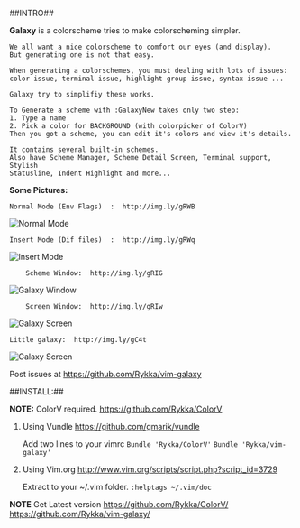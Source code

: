 ##INTRO##

**Galaxy** is a colorscheme tries to make colorscheming simpler.
    
    We all want a nice colorscheme to comfort our eyes (and display).
    But generating one is not that easy.

    When generating a colorschemes, you must dealing with lots of issues: 
    color issue, terminal issue, highlight group issue, syntax issue ...

    Galaxy try to simplifiy these works. 

    To Generate a scheme with :GalaxyNew takes only two step:
    1. Type a name 
    2. Pick a color for BACKGROUND (with colorpicker of ColorV)
    Then you got a scheme, you can edit it's colors and view it's details.
    
    It contains several built-in schemes.
    Also have Scheme Manager, Scheme Detail Screen, Terminal support, Stylish
    Statusline, Indent Highlight and more...

    
**Some Pictures:**
        
    Normal Mode (Env Flags)  :  http://img.ly/gRWB 
![Normal Mode](http://s3.amazonaws.com/imgly_production/4020613/large.png)

    Insert Mode (Dif files)  :  http://img.ly/gRWq
![Insert Mode](http://s3.amazonaws.com/imgly_production/4020602/large.png)
    
        Scheme Window:  http://img.ly/gRIG 
![Galaxy Window](http://s3.amazonaws.com/imgly_production/4019750/large.png)

        Screen Window:  http://img.ly/gRIw 
![Galaxy Screen](http://s3.amazonaws.com/imgly_production/4019740/large.png)

    Little galaxy:  http://img.ly/gC4t 
![Galaxy Screen](http://s3.amazonaws.com/imgly_production/3959597/large.png)


Post issues at https://github.com/Rykka/vim-galaxy

##INSTALL:##

**NOTE:**   ColorV required. https://github.com/Rykka/ColorV

1. Using Vundle  https://github.com/gmarik/vundle 

    Add two lines to your vimrc
    `Bundle 'Rykka/ColorV'` 
    `Bundle 'Rykka/vim-galaxy'` 

2. Using Vim.org http://www.vim.org/scripts/script.php?script_id=3729

    Extract to your ~/.vim folder.
    `:helptags ~/.vim/doc`
    
**NOTE**   Get Latest version
           https://github.com/Rykka/ColorV/
           https://github.com/Rykka/vim-galaxy/
